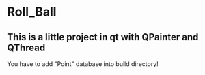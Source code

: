 # Roll_Ball
This is a little project in qt with QPainter and QThread
--------------------------------------------------------
You have to add "Point" database into build directory!
